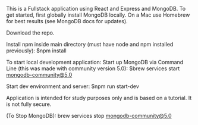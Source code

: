 This is a Fullstack application using React and Express and MongoDB. To get started,
first globally install MongoDB locally.
On a Mac use Homebrew for best results (see MongoDB docs for updates).


Download the repo.


Install npm inside main directory (must have node and npm installed previously):
$npm install


To start local development application:
Start up MongoDB via Command Line (this was made with community version 5.0):
$brew services start mongodb-community@5.0


Start dev environment and server:
$npm run start-dev


Application is intended for study purposes only and is based on a tutorial. It is not fully secure.


(To Stop MongoDB):
brew services stop mongodb-community@5.0
